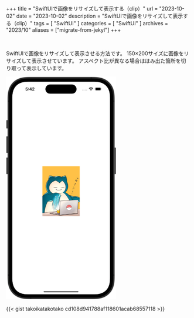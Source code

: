 +++
title = "SwiftUIで画像をリサイズして表示する（clip）"
url = "2023-10-02"
date = "2023-10-02"
description = "SwiftUIで画像をリサイズして表示する（clip）"
tags = [
  "SwiftUI"
]
categories = [
  "SwiftUI"
]
archives = "2023/10"
aliases = ["migrate-from-jekyl"]
+++

<br>

SwiftUIで画像をリサイズして表示させる方法です。
150×200サイズに画像をリサイズして表示させています。
アスペクト比が異なる場合ははみ出た箇所を切り取って表示しています。

<img src="1.png" width="300px" alt="画像をリサイズして表示（clip）">

{{< gist takoikatakotako cd108d941788af118601acab68557118 >}}
